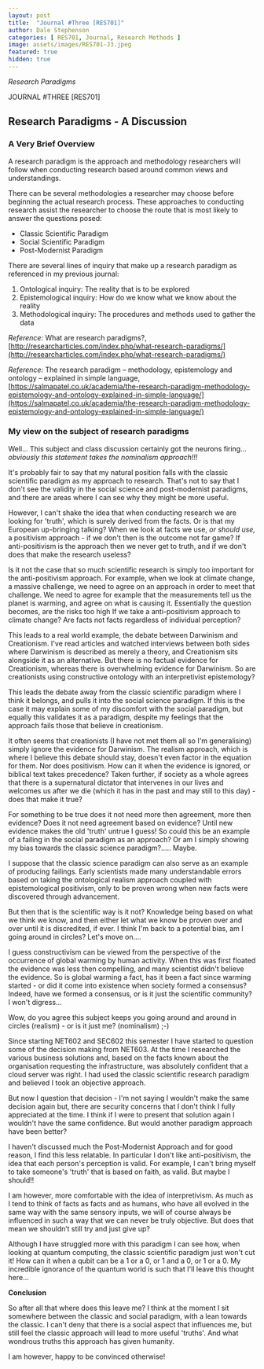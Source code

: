 ```yaml
---
layout: post
title:  "Journal #Three [RES701]"
author: Dale Stephenson
categories: [ RES701, Journal, Research Methods ]
image: assets/images/RES701-J3.jpeg
featured: true
hidden: true
---
```

<i>Research Paradigms</i>

JOURNAL #THREE [RES701]

<h2>Research Paradigms - A Discussion</h2>

<h3>A Very Brief Overview</h3>

A research paradigm is the approach and methodology researchers will follow when conducting research based around common views and understandings.  

There can be several methodologies a researcher may choose before beginning the actual research process. These approaches to conducting research assist the researcher to choose the route that is most likely to answer the questions posed:

- Classic Scientific Paradigm
- Social Scientific Paradigm
- Post-Modernist Paradigm

There are several lines of inquiry that make up a research paradigm as referenced in my previous journal:

1. Ontological inquiry: The reality that is to be explored
2. Epistemological inquiry: How do we know what we know about the reality
3. Methodological inquiry: The procedures and methods used to gather the data

<i>Reference:</i> What are research paradigms?, [http://researcharticles.com/index.php/what-research-paradigms/](http://researcharticles.com/index.php/what-research-paradigms/)

<i>Reference:</i> The research paradigm – methodology, epistemology and ontology – explained in simple language, [https://salmapatel.co.uk/academia/the-research-paradigm-methodology-epistemology-and-ontology-explained-in-simple-language/](https://salmapatel.co.uk/academia/the-research-paradigm-methodology-epistemology-and-ontology-explained-in-simple-language/)

<h3>My view on the subject of research paradigms</h3>

Well… This subject and class discussion certainly got the neurons firing… <i>obviously this statement takes the nominalism approach!!!</i>

It's probably fair to say that my natural position falls with the classic scientific paradigm as my approach to research. That's not to say that I don't see the validity in the social science and post-modernist paradigms, and there are areas where I can see why they might be more useful.

However, I can't shake the idea that when conducting research we are looking for 'truth', which is surely derived from the facts. Or is that my European up-bringing talking? When we look at facts we use, <i>or should use,</i> a positivism approach - if we don't then is the outcome not far game? If anti-positivism is the approach then we never get to truth, and if we don't does that make the research useless?

Is it not the case that so much scientific research is simply too important for the anti-positivism approach. For example, when we look at climate change, a massive challenge, we need to agree on an approach in order to meet that challenge. We need to agree for example that the measurements tell us the planet is warming, and agree on what is causing it. Essentially the question becomes, are the risks too high If we take a anti-positivism approach to climate change? Are facts not facts regardless of individual perception? 

This leads to a real world example, the debate between Darwinism and Creationism. I've read articles and watched interviews between both sides where Darwinism is described as merely a theory, and Creationism sits alongside it as an alternative. But there is no factual evidence for Creationism, whereas there is overwhelming evidence for Darwinism. So are creationists using constructive ontology with an interpretivist epistemology?

This leads the debate away from the classic scientific paradigm where I think it belongs, and pulls it into the social science paradigm. If this is the case it may explain some of my discomfort with the social paradigm, but equally this validates it as a paradigm, despite my feelings that the approach fails those that believe in creationism.

It often seems that creationists (I have not met them all so I'm generalising) simply ignore the evidence for Darwinism. The realism approach, which is where I believe this debate should stay, doesn't even factor in the equation for them. Nor does positivism. How can it when the evidence is ignored, or biblical text takes precedence? Taken further, if society as a whole agrees that there is a supernatural dictator that intervenes in our lives and welcomes us after we die (which it has in the past and may still to this day) - does that make it true? 

For something to be true does it not need more then agreement, more then evidence? Does it not need agreement based on evidence? Until new evidence makes the old 'truth' untrue I guess! So could this be an example of a failing in the social paradigm as an approach? Or am I simply showing my bias towards the classic science paradigm?..... Maybe.

I suppose that the classic science paradigm can also serve as an example of producing failings. Early scientists made many understandable errors based on taking the ontological realism approach coupled with epistemological positivism, only to be proven wrong when new facts were discovered through advancement. 

But then that is the scientific way is it not? Knowledge being based on what we think we know, and then either let what we know be proven over and over until it is discredited, if ever. I think I'm back to a potential bias, am I going around in circles? Let's move on….

I guess constructivism can be viewed from the perspective of the occurrence of global warming by human activity. When this was first floated the evidence was less then compelling, and many scientist didn't believe the evidence. So is global warming a fact, has it been a fact since warming started - or did it come into existence when society formed a consensus? Indeed, have we formed a consensus, or is it just the scientific community? I won't digress…

Wow, do you agree this subject keeps you going around and around in circles (realism) - or is it just me? (nominalism) ;-)

Since starting NET602 and SEC602 this semester I have started to question some of the decision making from NET603. At the time I researched the various business solutions and, based on the facts known about the organisation requesting the infrastructure, was absolutely confident that a cloud server was right. I had used the classic scientific research paradigm and believed I took an objective approach.

But now I question that decision - I'm not saying I wouldn't make the same decision again but, there are security concerns that I don't think I fully appreciated at the time. I think if I were to present that solution again I wouldn't have the same confidence. But would another paradigm approach have been better? 

I haven't discussed much the Post-Modernist Approach and for good reason, I find this less relatable. In particular I don't like anti-positivism, the idea that each person's perception is valid. For example, I can't bring myself to take someone's 'truth' that is based on faith, as valid. But maybe I should!!

I am however, more comfortable with the idea of interpretivism. As much as I tend to think of facts as facts and as humans, who have all evolved in the same way with the same sensory inputs, we will of course always be influenced in such a way that we can never be truly objective. But does that mean we shouldn’t still try and just give up?

Although I have struggled more with this paradigm I can see how, when looking at quantum computing, the classic scientific paradigm just won't cut it! How can it when a qubit can be a 1 or a 0, or 1 and a 0, or 1 or a 0. My incredible ignorance of the quantum world is such that I'll leave this thought here…

<b>Conclusion</b>

So after all that where does this leave me? I think at the moment I sit somewhere between the classic and social paradigm, with a lean towards the classic. I can't deny that there is a social aspect that influences me, but still feel the classic approach will lead to more useful 'truths'. And what wondrous truths this approach has given humanity. 

I am however, happy to be convinced otherwise!
